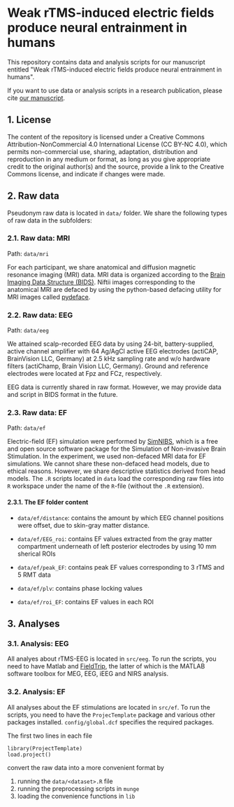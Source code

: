 # Weak rTMS-induced electric fields produce neural entrainment in humans

This repository contains data and analysis scripts for our manuscript entitled "Weak rTMS-induced electric fields produce neural entrainment in humans".

If you want to use data or analysis scripts in a research publication,
please cite [our manuscript](http://link).

## 1. License
The content of the repository is licensed under a Creative Commons Attribution-NonCommercial 4.0 International
License (CC BY-NC 4.0), which permits non-commercial use, sharing, adaptation, distribution and reproduction in any medium or format, as long as you give appropriate credit to the original author(s) and the source, provide a link to the Creative Commons license, and indicate if changes were made. 

## 2. Raw data

Pseudonym raw data is located in `data/` folder. 
We share the following types of raw data in the subfolders: 

### 2.1. Raw data: MRI 
Path: `data/mri`

For each participant, we share anatomical and diffusion magnetic resonance imaging (MRI) data.
MRI data is organized according to the [Brain Imaging Data Structure (BIDS)](https://bids.neuroimaging.io/).
Niftii images corresponding to the anatomical MRI are defaced by using the python-based defacing utility for MRI images called [pydeface](https://github.com/poldracklab/pydeface). 

### 2.2. Raw data: EEG 
Path: `data/eeg`

We attained scalp-recorded EEG data by using 24-bit, battery-supplied, active channel amplifier with 64 Ag/AgCl active EEG electrodes (actiCAP, BrainVision LLC, Germany) at 2.5 kHz sampling rate and w/o hardware filters (actiChamp, Brain Vision LLC, Germany). Ground and reference electrodes were located at Fpz and FCz, respectively. 

EEG data is currently shared in raw format. However, we may provide data and script in BIDS format in the future. 

### 2.3. Raw data: EF
Path: `data/ef`

Electric-field (EF) simulation were performed by [SimNIBS](https://simnibs.github.io/simnibs/build/html/index.html), which is a free and open source software package for the Simulation of Non-invasive Brain Stimulation. 
In the experiment, we used non-defaced MRI data for EF simulations. We cannot share these non-defaced head models, due to ethical reasons. 
However, we share descriptive statistics derived from head models. 
The `.R` scripts located in `data` load the corresponding raw files into `R`
workspace under the name of the `R`-file (without the `.R` extension).

#### 2.3.1. The EF folder content
- `data/ef/distance`: contains the amount by which EEG channel positions were offset, due to skin-gray matter
distance. 

- `data/ef/EEG_roi`: contains EF values extracted from the gray matter compartment underneath of left posterior electrodes by using 10 mm sherical ROIs

- `data/ef/peak_EF`: contains peak EF values corresponding to 3 rTMS and 5 RMT data 
- `data/ef/plv`: contains phase locking values

- `data/ef/roi_EF`: contains EF values in each ROI

## 3. Analyses
### 3.1. Analysis: EEG
All analyes about rTMS-EEG is located in `src/eeg`.
To run the scripts, you need to have Matlab and [FieldTrip](http://www.fieldtriptoolbox.org/), the latter of which is the MATLAB software toolbox for MEG, EEG, iEEG and NIRS analysis. 

### 3.2. Analysis: EF
All analyses about the EF stimulations are located in `src/ef`. 
To run the scripts, you need to have the `ProjecTemplate` package and various other packages
installed. `config/global.dcf` specifies the required packages.

The first two lines in each file
~~~{R}
library(ProjectTemplate)
load.project()
~~~
convert the raw data into a more convenient format by

1. running the `data/<dataset>.R` file
2. running the preprocessing scripts in `munge`
3. loading the convenience functions in `lib`
